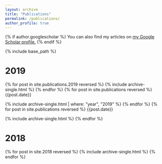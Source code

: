 ```yaml
---
layout: archive
title: "Publications"
permalink: /publications/
author_profile: true
---
```


{% if author.googlescholar %}
  You can also find my articles on <u><a href="{{author.googlescholar}}">my Google Scholar profile</a>.</u>
{% endif %}

{% include base_path %}
<h1>2019</h1>



{% for post in site.publications.2019 reversed %}
  {% include archive-single.html %}
{% endfor %}
{% for post in site.publications reversed %}
  {{post.date}}

  {% include archive-single.html | where: "year", "2019" %}
{% endfor %}
{% for post in site.publications reversed %}
  {{post.date}}

  {% include archive-single.html  %}
{% endfor %}
<h1>2018</h1>



{% for post in site.2018 reversed %}
  {% include archive-single.html %}
{% endfor %}
